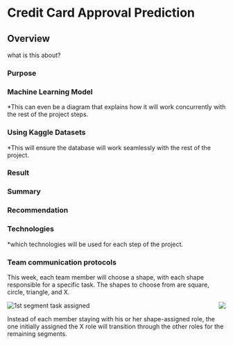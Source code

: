 # Credit Card Approval Prediction
## Overview
what is this about? 
### Purpose

### Machine Learning Model 
*This can even be a diagram that explains how it will work concurrently with the rest of the project steps.
### Using Kaggle Datasets
*This will ensure the database will work seamlessly with the rest of the project.
### Result 
### Summary
### Recommendation
### Technologies
*which technologies will be used for each step of the project.
### Team communication protocols
This week, each team member will choose a shape, with each shape responsible for a specific task. The shapes to choose from are square, circle, triangle, and X.

![1st segment task assigned](https://user-images.githubusercontent.com/82733723/131895610-d1dd9b98-d97b-4531-8029-8e3862d66451.png) 
 <img align="right" src="https://user-images.githubusercontent.com/82733723/131920547-6727a1bc-28a4-4a5c-91a7-4acb0caebf0f.png">
 
Instead of each member staying with his or her shape-assigned role, the one initially assigned the X role will transition through the other roles for the remaining segments.





